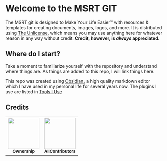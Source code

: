 # Welcome to the MSRT GIT
The MSRT git is designed to Make Your Life Easier™ with resources & templates for creating documents, images, logos, and more. It is distributed using [The Unlicense](./LICENSE), which means you may use anything here for whatever reason in any way without credit. **Credit, however, is *always* appreciated.**

## Where do I start?
Take a moment to familiarize yourself with the repository and understand where things are. As things are added to this repo, I will link things here.

This repo was created using [Obsidian](https://obsidian.md/), a high quality markdown editor which I have used in my personal life for several years now. The plugins I use are listed in [Tools I Use](./Guides/)
## Credits

<table>
  <tr>
    <td align="center">
      <a href="https://github.com/contributorUsername1">
        <img src="https://github.com/CodingWithAnxiety.png?size=100" width="100px;" alt=""/>
        <br />
        <sub><b>Ownership</b></sub>
      </a>
      <br />
    </td>
        <td align="center">
      <a href="https://github.com/all-contributors">
        <img src="https://github.com/all-contributors.png?size=100" width="100px;" alt=""/>
        <br />
        <sub><b>AllContributors</b></sub>
      </a>
      <br/>
  </tr>
</table>
